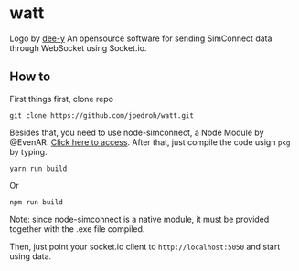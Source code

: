 # watt
[logo]: https://i.imgur.com/4tJmY1F.jpg "Logo"
Logo by [dee-y](https://github.com/dee-y)
An opensource software for sending SimConnect data through WebSocket using Socket.io.

## How to
First things first, clone repo

``git clone https://github.com/jpedroh/watt.git``

Besides that, you need to use node-simconnect, a Node Module by @EvenAR. [Click here to access](https://github.com/EvenAR/node-simconnect).
After that, just compile the code usign ``pkg`` by typing.

``yarn run build``

Or

``npm run build``

Note: since node-simconnect is a native module, it must be provided together with the .exe file compiled.

Then, just point your socket.io client to ``http://localhost:5050`` and start using data.
